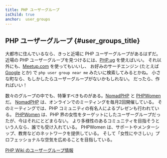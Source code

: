 ```yaml
---
title: PHP ユーザーグループ
isChild: true
anchor:  user_groups
---
```


## PHP ユーザーグループ {#user_groups_title}

大都市に住んでいるなら、きっと近場に PHP ユーザーグループがあるはずだ。
近場の PHP ユーザーグループを見つけるには、[PHP.ug][php-ug] を使えばいい。
それ以外にも、[Meetup.com][meetup] を使ってもいいし、
お好みのサーチエンジン (たとえば [Google][google] とか) で
```php user group near me``` みたいに検索してみるとかね。
小さな町なら、もしかしたらユーザーグループがないかもしれない。
だったら、作ればいい！

数々のグループの中でも、特筆すべきものがある。[NomadPHP] と [PHPWomen] だ。
[NomadPHP] は、オンラインでのミーティングを毎月2回開催している。
そのミーティングでは、PHP コミュニティの有名人によるプレゼンも行われている。
[PHPWomen] は、PHP 界の女性をターゲットにしたユーザーグループだったが、今はそれにとどまらない。
より多様性のあるコミュニティを目指そうという人なら、誰でも受け入れている。
PHPWomen は、サポートやメンターシップ、教育などのネットワークを提供している。
そして「女性にやさしい」プロフェッショナルな空気を広めることを目指している。

[PHP Wiki のユーザーグループ情報][php-wiki]

[google]: https://www.google.com/search?q=php+user+group+near+me
[meetup]: https://www.meetup.com/find/
[php-ug]: https://php.ug/
[NomadPHP]: https://nomadphp.com/
[PHPWomen]: https://twitter.com/PHPWomen
[php-wiki]: https://wiki.php.net/usergroups
